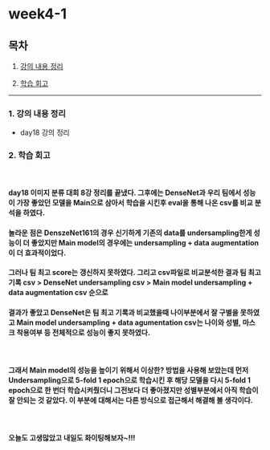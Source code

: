 <!--
구조
*
    *
        * <br>
            &nbsp; - &nbsp;  <br>
                &nbsp;&nbsp;&nbsp;&nbsp; ‣ &nbsp;  <br>
                    &nbsp;&nbsp;&nbsp;&nbsp;&nbsp;&nbsp;&nbsp;&nbsp; * &nbsp; <br>
-->

# week4-1 

## 목차 

1. [강의 내용 정리](#1-강의-내용-정리)


<!--4. [흥미있던 질문들](#4-흥미있던-질문들)-->

2. [학습 회고](#2-학습-회고)



----

### 1. 강의 내용 정리

* day18 강의 정리 
    



### 2. 학습 회고
<br>

#### day18 이미지 분류 대회 8강 정리를 끝냈다. 그후에는 DenseNet과 우리 팀에서 성능이 가장 좋았던 모델을 Main으로 삼아서 학습을 시킨후 eval을 통해 나온 csv를 비교 분석을 하였다.
#### 놀라운 점은 DenszeNet161의 경우 신기하게 기존의 data를 undersampling한게 성능이 더 좋았지만 Main model의 경우에는 undersampling + data augmentation이 더 효과적이었다.
#### 그러나 팀 최고 score는 갱신하지 못하였다. 그리고 csv파일로 비교분석한 결과 팀 최고 기록 csv > DenseNet undersampling csv > Main model undersampling + data augmentation csv 순으로 
#### 결과가 좋았고 DenseNet은 팀 최고 기록과 비교했을때 나이부분에서 잘 구별을 못하였고 Main model undersampling + data agumentation csv는 나이와 성별, 마스크 착용여부 등 전체적으로 성능이 좋지 못하였다.
<br>

#### 그래서 Main model의 성능을 높이기 위해서 이상한? 방법을 사용해 보았는데 먼저 Undersampling으로 5-fold 1 epoch으로 학습시킨 후 해당 모델을 다시 5-fold 1 epoch으로 한 번더 학습시켜줬더니 그전보다 더 좋아졌지만 성별부분에서 아직 학습이 잘 안되는 것 같았다. 이 부분에 대해서는 다른 방식으로 접근해서 해결해 볼 생각이다.

<br>

#### 오늘도 고생많았고 내일도 화이팅해보자~!!!
